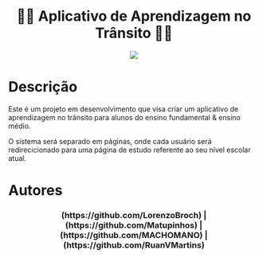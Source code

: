 # <h1 align="center"> 🚗🎒 Aplicativo de Aprendizagem no Trânsito 🛑🚗 </h1>
<div align="center">
  <img src="https://cdn-icons-png.flaticon.com/256/5599/5599482.png">
</div>

# Descrição
Este é um projeto em desenvolvimento que visa criar um aplicativo de aprendizagem no trânsito para alunos do ensino fundamental & ensino médio.

O sistema será separado em páginas, onde cada usuário será redirecicionado para uma página de estudo referente ao seu nível escolar atual.

# Autores
<h3 align="center">
 (https://github.com/LorenzoBroch) 
|(https://github.com/Matupinhos)     
| (https://github.com/MACHOMANO)    
|(https://github.com/RuanVMartins)
</h3>
